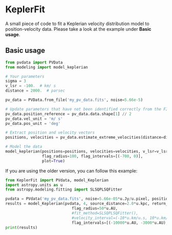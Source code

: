# KeplerFit
A small piece of code to fit a Keplerian velocity distribution model to position-velocity data. Please take a look at the example under **Basic usage**.

## Basic usage

```python
from pvdata import PVData
from modeling import model_keplerian

# Your parameters
sigma = 3
v_lsr = -100.  # km/ s
distance = 2000.  # parsec

pv_data = PVData.from_file('my_pv_data.fits', noise=5.66e-5)

# Update parameters that have not been identified correctly from the FITS header
pv_data.position_reference = pv_data.data.shape[1] // 2 
pv_data.vel_unit = 'm/ s'
pv_data.pos_unit = 'deg'

# Extract position and velocity vectors
positions, velocities = pv_data.estimate_extreme_velocities(distance=distance)

# Model the data
model_keplerian(positions=positions, velocities=velocities, v_lsr=v_lsr, 
                flag_radius=100, flag_intervals=[(-700, 0)],
                plot=True)
```

If you are using the older version, you can follow this example:
```python
from KeplerFit import PVdata, model_Keplerian
import astropy.units as u
from astropy.modeling.fitting import SLSQPLSQFitter

pvdata = PVdata('my_pv_data.fits', noise=5.66e-05*u.Jy/u.pixel, position_reference=467)
results = model_Keplerian(pvdata, 4, source_distance=2.0*u.kpc, return_stddevs=True, plot=True, 
                             flag_radius=50*u.AU,
                             #fit_method=SLSQPLSQFitter(),
                             #velocity_interval=(-10*u.km/u.s, 10*u.km/u.s),
                             flag_intervals=[(-10000*u.AU, -3000*u.AU), (3000*u.AU, 10000*u.AU)])
print(results)
```
